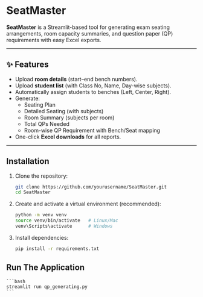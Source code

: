 #  SeatMaster

**SeatMaster** is a Streamlit-based tool for generating exam seating arrangements, room capacity summaries, and question paper (QP) requirements with easy Excel exports.  

---

## ✨ Features
- Upload **room details** (start–end bench numbers).  
- Upload **student list** (with Class No, Name, Day-wise subjects).  
- Automatically assign students to benches (Left, Center, Right).  
- Generate:  
  - Seating Plan  
  - Detailed Seating (with subjects)  
  - Room Summary (subjects per room)  
  - Total QPs Needed  
  - Room-wise QP Requirement with Bench/Seat mapping  
- One-click **Excel downloads** for all reports.  

---

## Installation

1. Clone the repository:
   ```bash
   git clone https://github.com/yourusername/SeatMaster.git
   cd SeatMaster
   ```
   
2. Create and activate a virtual environment (recommended):
    ```bash
    python -m venv venv
    source venv/bin/activate   # Linux/Mac
    venv\Scripts\activate      # Windows
    ```

3. Install dependencies:
    ```bash
    pip install -r requirements.txt
    ```

## Run The Application

    ```bash
    streamlit run qp_generating.py
    ```


